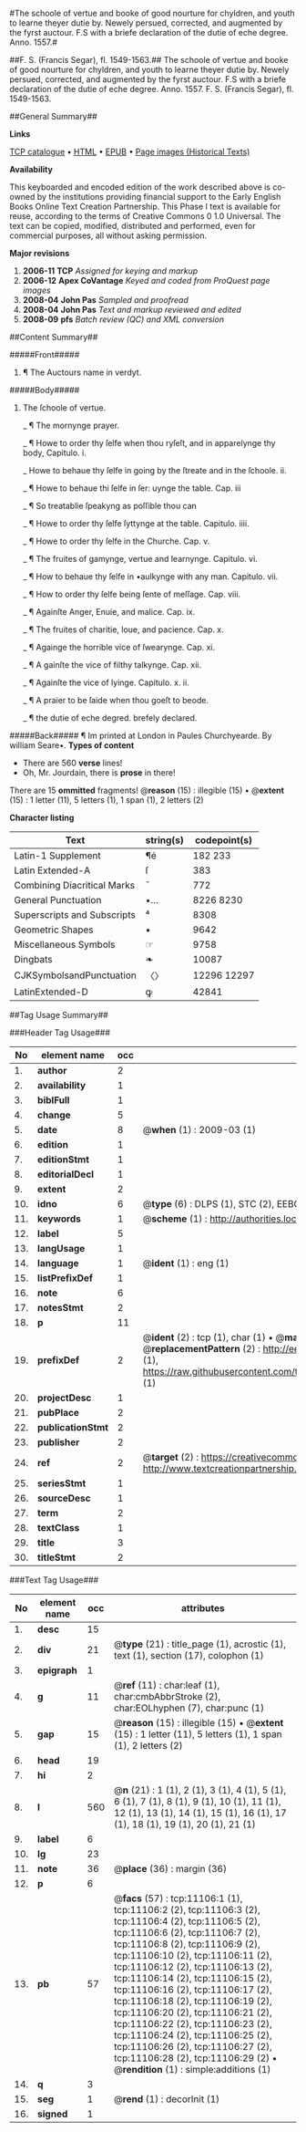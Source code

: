 #The schoole of vertue and booke of good nourture for chyldren, and youth to learne theyer dutie by. Newely persued, corrected, and augmented by the fyrst auctour. F.S with a briefe declaration of the dutie of eche degree. Anno. 1557.#

##F. S. (Francis Segar), fl. 1549-1563.##
The schoole of vertue and booke of good nourture for chyldren, and youth to learne theyer dutie by. Newely persued, corrected, and augmented by the fyrst auctour. F.S with a briefe declaration of the dutie of eche degree. Anno. 1557.
F. S. (Francis Segar), fl. 1549-1563.

##General Summary##

**Links**

[TCP catalogue](http://www.ota.ox.ac.uk/tcp/)  • 
[HTML](http://tei.it.ox.ac.uk/tcp/Texts-HTML/free/A11/A11835.html)  • 
[EPUB](http://tei.it.ox.ac.uk/tcp/Texts-EPUB/free/A11/A11835.epub) • 
[Page images (Historical Texts)](https://data.historicaltexts.jisc.ac.uk/view?pubId=eebo-99846158e&pageId=eebo-99846158e-11106-1)

**Availability**

This keyboarded and encoded edition of the
	       work described above is co-owned by the institutions
	       providing financial support to the Early English Books
	       Online Text Creation Partnership. This Phase I text is
	       available for reuse, according to the terms of Creative
	       Commons 0 1.0 Universal. The text can be copied,
	       modified, distributed and performed, even for
	       commercial purposes, all without asking permission.

**Major revisions**

1. __2006-11__ __TCP__ *Assigned for keying and markup*
1. __2006-12__ __Apex CoVantage__ *Keyed and coded from ProQuest page images*
1. __2008-04__ __John Pas__ *Sampled and proofread*
1. __2008-04__ __John Pas__ *Text and markup reviewed and edited*
1. __2008-09__ __pfs__ *Batch review (QC) and XML conversion*

##Content Summary##

#####Front#####

1. ¶ The Auctours name in verdyt.

#####Body#####

1. The ſchoole of vertue.

    _ ¶ The mornynge prayer.

    _ ¶ Howe to order thy ſelfe when thou ryſeſt, and in apparelynge thy body, Capitulo. i.

    _ Howe to behaue thy ſelfe in going by the ſtreate and in the ſchoole. ii.

    _ ¶ Howe to behaue thi ſelfe in ſer: uynge the table. Cap. iii

    _ ¶ So treatablie ſpeakyng as poſſible thou can

    _ ¶ Howe to order thy ſelfe ſyttynge at the table. Capitulo. iiii.

    _ ¶ Howe to order thy ſelfe in the Churche. Cap. v.

    _ ¶ The fruites of gamynge, vertue and learnynge. Capitulo. vi.

    _ ¶ How to behaue thy ſelfe in •aulkynge with any man. Capitulo. vii.

    _ ¶ How to order thy ſelfe being ſente of meſſage. Cap. viii.

    _ ¶ Againſte Anger, Enuie, and malice. Cap. ix.

    _ ¶ The fruites of charitie, loue, and pacience. Cap. x.

    _ ¶ Againge the horrible vice of ſwearynge. Cap. xi.

    _ ¶ A gainſte the vice of filthy talkynge. Cap. xii.

    _ ¶ Againſte the vice of lyinge. Capitulo. x. ii.

    _ ¶ A praier to be ſaide when thou goeſt to beode.

    _ ¶ the dutie of eche degred. brefely declared.

#####Back#####
¶ Im printed at London in Paules Churchyearde. By william Seare•.
**Types of content**

  * There are 560 **verse** lines!
  * Oh, Mr. Jourdain, there is **prose** in there!

There are 15 **ommitted** fragments! 
 @__reason__ (15) : illegible (15)  •  @__extent__ (15) : 1 letter (11), 5 letters (1), 1 span (1), 2 letters (2)

**Character listing**


|Text|string(s)|codepoint(s)|
|---|---|---|
|Latin-1 Supplement|¶é|182 233|
|Latin Extended-A|ſ|383|
|Combining             Diacritical Marks|̄|772|
|General Punctuation|•…|8226 8230|
|Superscripts             and Subscripts|⁴|8308|
|Geometric Shapes|▪|9642|
|Miscellaneous Symbols|☞|9758|
|Dingbats|❧|10087|
|CJKSymbolsandPunctuation|〈〉|12296 12297|
|LatinExtended-D|ꝙ|42841|

##Tag Usage Summary##

###Header Tag Usage###

|No|element name|occ|attributes|
|---|---|---|---|
|1.|__author__|2||
|2.|__availability__|1||
|3.|__biblFull__|1||
|4.|__change__|5||
|5.|__date__|8| @__when__ (1) : 2009-03 (1)|
|6.|__edition__|1||
|7.|__editionStmt__|1||
|8.|__editorialDecl__|1||
|9.|__extent__|2||
|10.|__idno__|6| @__type__ (6) : DLPS (1), STC (2), EEBO-CITATION (1), PROQUEST (1), VID (1)|
|11.|__keywords__|1| @__scheme__ (1) : http://authorities.loc.gov/ (1)|
|12.|__label__|5||
|13.|__langUsage__|1||
|14.|__language__|1| @__ident__ (1) : eng (1)|
|15.|__listPrefixDef__|1||
|16.|__note__|6||
|17.|__notesStmt__|2||
|18.|__p__|11||
|19.|__prefixDef__|2| @__ident__ (2) : tcp (1), char (1)  •  @__matchPattern__ (2) : ([0-9\-]+):([0-9IVX]+) (1), (.+) (1)  •  @__replacementPattern__ (2) : http://eebo.chadwyck.com/downloadtiff?vid=$1&page=$2 (1), https://raw.githubusercontent.com/textcreationpartnership/Texts/master/tcpchars.xml#$1 (1)|
|20.|__projectDesc__|1||
|21.|__pubPlace__|2||
|22.|__publicationStmt__|2||
|23.|__publisher__|2||
|24.|__ref__|2| @__target__ (2) : https://creativecommons.org/publicdomain/zero/1.0/ (1), http://www.textcreationpartnership.org/docs/. (1)|
|25.|__seriesStmt__|1||
|26.|__sourceDesc__|1||
|27.|__term__|2||
|28.|__textClass__|1||
|29.|__title__|3||
|30.|__titleStmt__|2||


###Text Tag Usage###

|No|element name|occ|attributes|
|---|---|---|---|
|1.|__desc__|15||
|2.|__div__|21| @__type__ (21) : title_page (1), acrostic (1), text (1), section (17), colophon (1)|
|3.|__epigraph__|1||
|4.|__g__|11| @__ref__ (11) : char:leaf (1), char:cmbAbbrStroke (2), char:EOLhyphen (7), char:punc (1)|
|5.|__gap__|15| @__reason__ (15) : illegible (15)  •  @__extent__ (15) : 1 letter (11), 5 letters (1), 1 span (1), 2 letters (2)|
|6.|__head__|19||
|7.|__hi__|2||
|8.|__l__|560| @__n__ (21) : 1 (1), 2 (1), 3 (1), 4 (1), 5 (1), 6 (1), 7 (1), 8 (1), 9 (1), 10 (1), 11 (1), 12 (1), 13 (1), 14 (1), 15 (1), 16 (1), 17 (1), 18 (1), 19 (1), 20 (1), 21 (1)|
|9.|__label__|6||
|10.|__lg__|23||
|11.|__note__|36| @__place__ (36) : margin (36)|
|12.|__p__|6||
|13.|__pb__|57| @__facs__ (57) : tcp:11106:1 (1), tcp:11106:2 (2), tcp:11106:3 (2), tcp:11106:4 (2), tcp:11106:5 (2), tcp:11106:6 (2), tcp:11106:7 (2), tcp:11106:8 (2), tcp:11106:9 (2), tcp:11106:10 (2), tcp:11106:11 (2), tcp:11106:12 (2), tcp:11106:13 (2), tcp:11106:14 (2), tcp:11106:15 (2), tcp:11106:16 (2), tcp:11106:17 (2), tcp:11106:18 (2), tcp:11106:19 (2), tcp:11106:20 (2), tcp:11106:21 (2), tcp:11106:22 (2), tcp:11106:23 (2), tcp:11106:24 (2), tcp:11106:25 (2), tcp:11106:26 (2), tcp:11106:27 (2), tcp:11106:28 (2), tcp:11106:29 (2)  •  @__rendition__ (1) : simple:additions (1)|
|14.|__q__|3||
|15.|__seg__|1| @__rend__ (1) : decorInit (1)|
|16.|__signed__|1||
